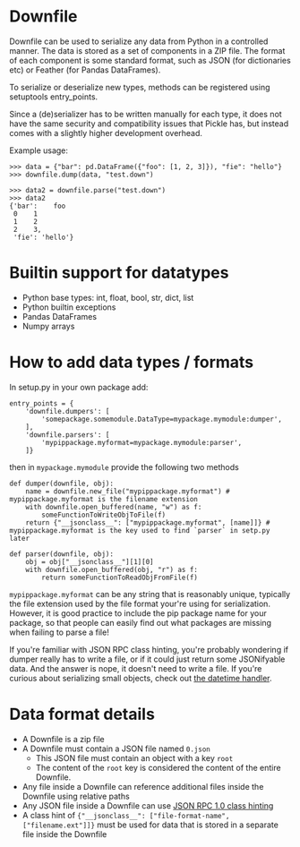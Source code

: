 # Downfile

Downfile can be used to serialize any data from Python in a controlled manner. The data is stored as a set of components in a ZIP file.
The format of each component is some standard format, such as JSON (for dictionaries etc) or Feather (for Pandas DataFrames).

To serialize or deserialize new types, methods can be registered using setuptools entry_points.

Since a (de)serializer has to be written manually for each type, it does not have the same security and compatibility issues that Pickle has, but instead comes with a slightly higher development overhead.

Example usage:

```
>>> data = {"bar": pd.DataFrame({"foo": [1, 2, 3]}), "fie": "hello"}
>>> downfile.dump(data, "test.down")

>>> data2 = downfile.parse("test.down")
>>> data2
{'bar':    foo
 0    1
 1    2
 2    3,
 'fie': 'hello'}
 ```
# Builtin support for datatypes

* Python base types: int, float, bool, str, dict, list
* Python builtin exceptions
* Pandas DataFrames
* Numpy arrays

# How to add data types / formats

In setup.py in your own package add:

```
entry_points = {
    'downfile.dumpers': [
        'somepackage.somemodule.DataType=mypackage.mymodule:dumper',
    ],
    'downfile.parsers': [
        'mypippackage.myformat=mypackage.mymodule:parser',
    ]}
```

then in `mypackage.mymodule` provide the following two methods

```
def dumper(downfile, obj):
    name = downfile.new_file("mypippackage.myformat") # mypippackage.myformat is the filename extension
    with downfile.open_buffered(name, "w") as f:
        someFunctionToWriteObjToFile(f)
    return {"__jsonclass__": ["mypippackage.myformat", [name]]} # mypippackage.myformat is the key used to find `parser` in setp.py later

def parser(downfile, obj):    
    obj = obj["__jsonclass__"][1][0]
    with downfile.open_buffered(obj, "r") as f:
        return someFunctionToReadObjFromFile(f)
```

`mypippackage.myformat` can be any string that is reasonably unique, typically the file extension used by the file format your're using for serialization. However, it is good practice to include the pip package name for your package, so that people can easily find out what packages are missing when failing to parse a file!

If you're familiar with JSON RPC class hinting, you're probably wondering if dumper really has to write a file, or if it could just return some JSONifyable data. And the answer is nope, it doesn't need to write a file. If you're curious about serializing small objects, check out [the datetime handler](downfile/formats/format_datetime.py).

# Data format details

* A Downfile is a zip file
* A Downfile must contain a JSON file named `0.json`
  * This JSON file must contain an object with a key `root`
  * The content of the `root` key is considered the content of the entire Downfile.
* Any file inside a Downfile can reference additional files inside the Downfile using relative paths
* Any JSON file inside a Downfile can use [JSON RPC 1.0 class hinting](https://www.jsonrpc.org/specification_v1#a3.JSONClasshinting)
* A class hint of `{"__jsonclass__": ["file-format-name", ["filename.ext"]]}` must be used for data that is stored in a separate file inside the Downfile

